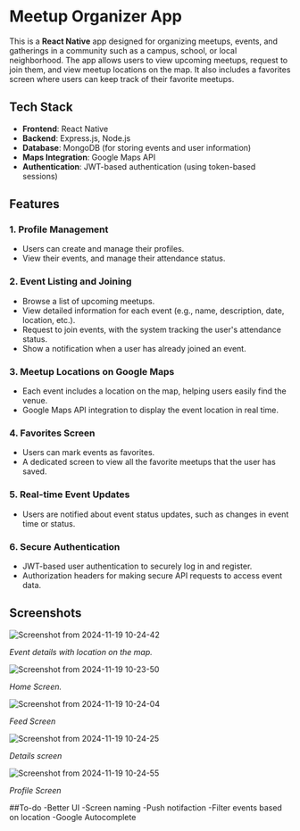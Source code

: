 # Meetup Organizer App

This is a **React Native** app designed for organizing meetups, events, and gatherings in a community such as a campus, school, or local neighborhood. The app allows users to view upcoming meetups, request to join them, and view meetup locations on the map. It also includes a favorites screen where users can keep track of their favorite meetups.

## Tech Stack

- **Frontend**: React Native
- **Backend**: Express.js, Node.js
- **Database**: MongoDB (for storing events and user information)
- **Maps Integration**: Google Maps API
- **Authentication**: JWT-based authentication (using token-based sessions)

## Features

### 1. **Profile Management**
   - Users can create and manage their profiles.
   - View their events, and manage their attendance status.
   
### 2. **Event Listing and Joining**
   - Browse a list of upcoming meetups.
   - View detailed information for each event (e.g., name, description, date, location, etc.).
   - Request to join events, with the system tracking the user's attendance status.
   - Show a notification when a user has already joined an event.

### 3. **Meetup Locations on Google Maps**
   - Each event includes a location on the map, helping users easily find the venue.
   - Google Maps API integration to display the event location in real time.

### 4. **Favorites Screen**
   - Users can mark events as favorites.
   - A dedicated screen to view all the favorite meetups that the user has saved.

### 5. **Real-time Event Updates**
   - Users are notified about event status updates, such as changes in event time or status.

### 6. **Secure Authentication**
   - JWT-based user authentication to securely log in and register.
   - Authorization headers for making secure API requests to access event data.

## Screenshots
![Screenshot from 2024-11-19 10-24-42](https://github.com/user-attachments/assets/baa8f78e-4ecf-41ed-9174-87c5e1fa5208)


*Event details with location on the map.*

 ![Screenshot from 2024-11-19 10-23-50](https://github.com/user-attachments/assets/ae243015-045c-4617-9d56-156868d00793)

*Home Screen.*

![Screenshot from 2024-11-19 10-24-04](https://github.com/user-attachments/assets/e6ef4b60-d9ce-4210-8e85-2ddabdca0bde)

*Feed Screen*

![Screenshot from 2024-11-19 10-24-25](https://github.com/user-attachments/assets/78134cde-8e89-4e45-8c24-4c3283c87ca4)

*Details screen*

![Screenshot from 2024-11-19 10-24-55](https://github.com/user-attachments/assets/a9405d81-783f-4785-8bf6-061cea5ddbb3)

*Profile Screen*

##To-do
-Better UI
-Screen naming
-Push notifaction
-Filter events based on location
-Google Autocomplete

 
